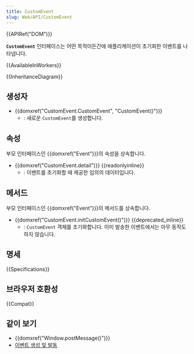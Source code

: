 ```yaml
---
title: CustomEvent
slug: Web/API/CustomEvent
---
```


{{APIRef("DOM")}}

**`CustomEvent`** 인터페이스는 어떤 목적이든간에 애플리케이션이 초기화한 이벤트를 나타냅니다.

{{AvailableInWorkers}}

{{InheritanceDiagram}}

## 생성자

- {{domxref("CustomEvent.CustomEvent", "CustomEvent()")}}
  - : 새로운 `CustomEvent`를 생성합니다.

## 속성

부모 인터페이스인 {{domxref("Event")}}의 속성을 상속합니다.

- {{domxref("CustomEvent.detail")}} {{readonlyinline}}
  - : 이벤트를 초기화할 때 제공한 임의의 데이터입니다.

## 메서드

부모 인터페이스인 {{domxref("Event")}}의 메서드를 상속합니다.

- {{domxref("CustomEvent.initCustomEvent()")}} {{deprecated_inline}}
  - : `CustomEvent` 객체를 초기화합니다. 이미 발송한 이벤트에서는 아무 동작도 하지 않습니다.

## 명세

{{Specifications}}

## 브라우저 호환성

{{Compat}}

## 같이 보기

- {{domxref("Window.postMessage()")}}
- [이벤트 생성 및 발동](/ko/docs/Web/Events/Creating_and_triggering_events)
